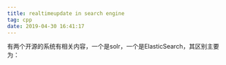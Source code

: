 ```yaml
---
title: realtimeupdate in search engine
tag: cpp
date: 2019-04-30 16:41:17
---
```

有两个开源的系统有相关内容，一个是solr，一个是ElasticSearch，其区别主要为：

